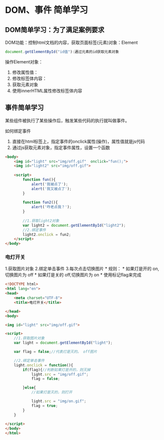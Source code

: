# DOM、事件 简单学习
## DOM简单学习：为了满足案例要求
DOM功能：控制html文档的内容，获取页面标签(元素)对象：Element
```js
document.getElementById("id值"):通过元素的id获取元素对象
```	
操作Element对象：
1. 修改属性值：
2. 修改标签体内容：
  1. 获取元素对象
  2. 使用innerHTML属性修改标签体内容

## 事件简单学习
某些组件被执行了某些操作后，触发某些代码的执行就叫做事件。

如何绑定事件
1. 直接在html标签上，指定事件的onclick属性(操作)，属性值就是js代码
2. 通过js获取元素对象，指定事件属性，设置一个函数
```html
<body>
    <img id="light" src="img/off.gif"  onclick="fun();">
    <img id="light2" src="img/off.gif">
    
    <script>
        function fun(){
            alert('我被点了');
            alert('我又被点了');
        }
    
        function fun2(){
            alert('咋老点我？');
        }
    
        //1.获取light2对象
        var light2 = document.getElementById("light2");
        //2.绑定事件
        light2.onclick = fun2;				
    </script>
</body>
```	
### 电灯开关
1.获取图片对象
2.绑定单击事件
3.每次点击切换图片
    * 规则：
        * 如果灯是开的 on,切换图片为 off
        * 如果灯是关的 off,切换图片为 on
    * 使用标记flag来完成

```html
<!DOCTYPE html>
<html lang="en">
<head>
    <meta charset="UTF-8">
    <title>电灯开关</title>

</head>
<body>

<img id="light" src="img/off.gif">

<script>
    //1.获取图片对象
    var light = document.getElementById("light");

    var flag = false;//代表灯是灭的。 off图片

    //2.绑定单击事件
    light.onclick = function(){
        if(flag){//判断如果灯是开的，则灭掉
            light.src = "img/off.gif";
            flag = false;

        }else{
            //如果灯是灭的，则打开

            light.src = "img/on.gif";
            flag = true;
        }		
    }
    
</script>
</body>
</html>
```





